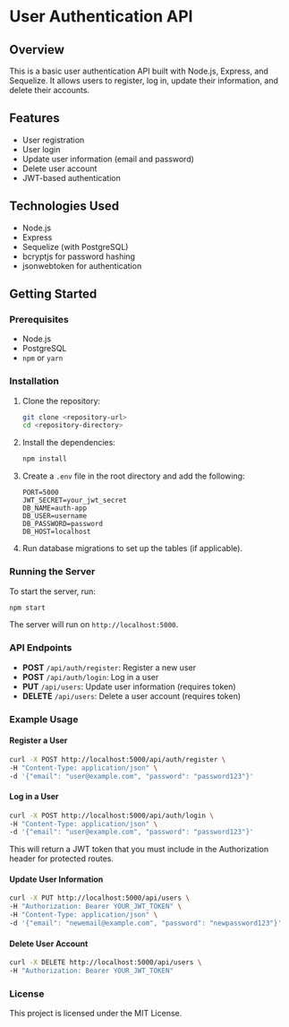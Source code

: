 # User Authentication API

## Overview

This is a basic user authentication API built with Node.js, Express, and Sequelize. It allows users to register, log in, update their information, and delete their accounts.

## Features

- User registration
- User login
- Update user information (email and password)
- Delete user account
- JWT-based authentication

## Technologies Used

- Node.js
- Express
- Sequelize (with PostgreSQL)
- bcryptjs for password hashing
- jsonwebtoken for authentication

## Getting Started

### Prerequisites

- Node.js
- PostgreSQL
- `npm` or `yarn`

### Installation

1. Clone the repository:

   ```bash
   git clone <repository-url>
   cd <repository-directory>
   ```

2. Install the dependencies:

   ```bash
   npm install
   ```

3. Create a `.env` file in the root directory and add the following:

   ```plaintext
   PORT=5000
   JWT_SECRET=your_jwt_secret
   DB_NAME=auth-app
   DB_USER=username
   DB_PASSWORD=password
   DB_HOST=localhost
   ```

4. Run database migrations to set up the tables (if applicable).

### Running the Server

To start the server, run:

```bash
npm start
```

The server will run on `http://localhost:5000`.

### API Endpoints

- **POST** `/api/auth/register`: Register a new user
- **POST** `/api/auth/login`: Log in a user
- **PUT** `/api/users`: Update user information (requires token)
- **DELETE** `/api/users`: Delete a user account (requires token)

### Example Usage

#### Register a User

```bash
curl -X POST http://localhost:5000/api/auth/register \
-H "Content-Type: application/json" \
-d '{"email": "user@example.com", "password": "password123"}'
```

#### Log in a User

```bash
curl -X POST http://localhost:5000/api/auth/login \
-H "Content-Type: application/json" \
-d '{"email": "user@example.com", "password": "password123"}'
```

This will return a JWT token that you must include in the Authorization header for protected routes.

#### Update User Information

```bash
curl -X PUT http://localhost:5000/api/users \
-H "Authorization: Bearer YOUR_JWT_TOKEN" \
-H "Content-Type: application/json" \
-d '{"email": "newemail@example.com", "password": "newpassword123"}'
```

#### Delete User Account

```bash
curl -X DELETE http://localhost:5000/api/users \
-H "Authorization: Bearer YOUR_JWT_TOKEN"
```

### License

This project is licensed under the MIT License.